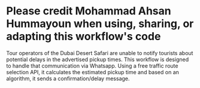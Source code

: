 # Please credit Mohammad Ahsan Hummayoun when using, sharing, or adapting this workflow's code

Tour operators of the Dubai Desert Safari are unable to notify tourists about potential delays in the advertised pickup times. This workflow is designed to handle that communication via Whatsapp. Using a free traffic route selection API, it calculates the estimated pickup time and based on an algorithm, it sends a confirmation/delay message.


